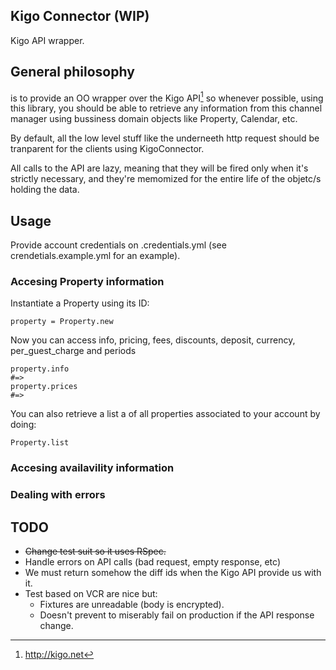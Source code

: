 ## Kigo Connector (WIP)

Kigo API wrapper.

## General philosophy

is to provide an OO wrapper over the Kigo API[^1] so whenever
possible, using this library, you should be able to retrieve any
information from this channel manager using bussiness domain objects
like Property, Calendar, etc.

By default, all the low level stuff like the underneeth http request
should be tranparent for the clients using KigoConnector.

All calls to the API are lazy, meaning that they will be fired only
when it's strictly necessary, and they're memomized for the entire
life of the objetc/s holding the data.

## Usage

Provide account credentials on .credentials.yml (see
crendetials.example.yml for an example).

### Accesing Property information

Instantiate a Property using its ID:

```
property = Property.new
```
Now you can access info, pricing, fees, discounts, deposit,
currency, per_guest_charge and periods

```
property.info
#=>
property.prices
#=>
```

You can also retrieve a list a of all properties associated to your
account by doing:

`Property.list`

### Accesing availavility information

### Dealing with errors


## TODO

- ~~Change test suit so it uses RSpec.~~
- Handle errors on API calls (bad request, empty response, etc)
- We must return somehow the diff ids when the Kigo API provide us
  with it.
- Test based on VCR are nice but:
  - Fixtures are unreadable (body is encrypted).
  - Doesn't prevent to miserably fail on production if the API
    response change.

[^1]: http://kigo.net
